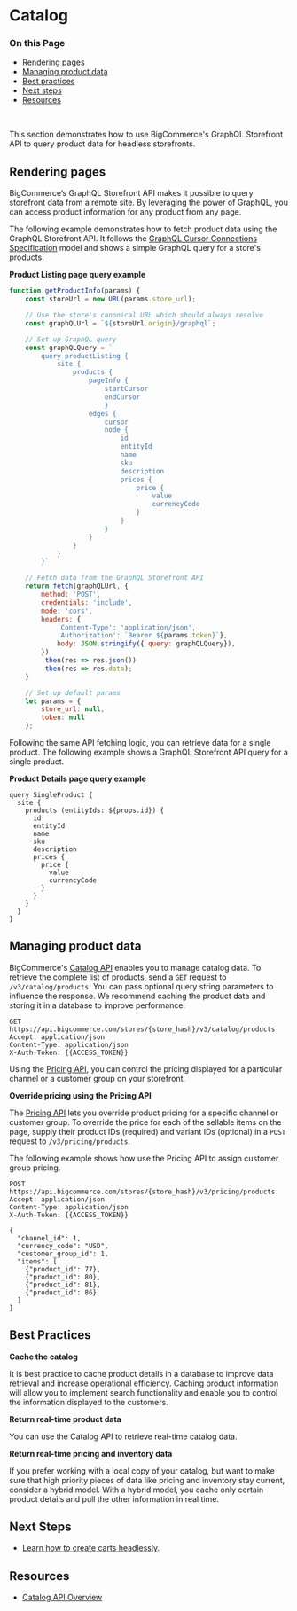 # Catalog

<div class="otp" id="no-index">

### On this Page
- [Rendering pages](#rendering-pages)
- [Managing product data](#managing-product-data)
- [Best practices](#best-practices)
- [Next steps](#next-steps)
- [Resources](#resources)

</div>
</br>


This section demonstrates how to use BigCommerce's GraphQL Storefront API to query product data for headless storefronts. 

## Rendering pages

BigCommerce’s GraphQL Storefront API makes it possible to query storefront data from a remote site. By leveraging the power of GraphQL, you can access product information for any product from any page.

The following example demonstrates how to fetch product data using the GraphQL Storefront API. It follows the [GraphQL Cursor Connections Specification](https://relay.dev/graphql/connections.htm) model and shows a simple GraphQL query for a store's products.

**Product Listing page query example**

```js
function getProductInfo(params) {
    const storeUrl = new URL(params.store_url);

    // Use the store's canonical URL which should always resolve
    const graphQLUrl = `${storeUrl.origin}/graphql`;

    // Set up GraphQL query
    const graphQLQuery = `
        query productListing {
            site {
                products {
                    pageInfo {
                        startCursor
                        endCursor
                        }
                    edges {
                        cursor
                        node {
                            id
                            entityId
                            name
                            sku
                            description
                            prices {
                                price {
                                    value
                                    currencyCode
                                }
                            }
                        }
                    }
                }
            }
        }`

    // Fetch data from the GraphQL Storefront API
    return fetch(graphQLUrl, {
        method: 'POST',
        credentials: 'include',
        mode: 'cors',
        headers: { 
            'Content-Type': 'application/json', 
            'Authorization': `Bearer ${params.token}`},
            body: JSON.stringify({ query: graphQLQuery}),
        })
        .then(res => res.json())
        .then(res => res.data);
    }

    // Set up default params
    let params = {
        store_url: null,
        token: null
    };
```

Following the same API fetching logic, you can retrieve data for a single product. The following example shows a GraphQL Storefront API query for a single product.

**Product Details page query example**

```
query SingleProduct {
  site {
    products (entityIds: ${props.id}) {
      id
      entityId
      name
      sku
      description
      prices {
        price {
          value
          currencyCode
        }
      }
    }
  }
}
```
## Managing product data

BigCommerce's [Catalog API](https://developer.bigcommerce.com/api-reference/catalog/catalog-api) enables you to manage catalog data. To retrieve the complete list of products, send a `GET` request to `/v3/catalog/products`. You can pass optional query string parameters to influence the response. We recommend caching the product data and storing it in a database to improve performance.

```http
GET https://api.bigcommerce.com/stores/{store_hash}/v3/catalog/products
Accept: application/json
Content-Type: application/json
X-Auth-Token: {{ACCESS_TOKEN}}
``` 

Using the [Pricing API](https://developer.bigcommerce.com/api-reference/store-management/pricing), you can control the pricing displayed for a particular channel or a customer group on your storefront.

**Override pricing using the Pricing API**

The [Pricing API](https://developer.bigcommerce.com/api-reference/store-management/pricing) lets you override product pricing for a specific channel or customer group. To override the price for each of the sellable items on the page, supply their product IDs (required) and variant IDs (optional) in a `POST` request to `/v3/pricing/products`.

The following example shows how use the Pricing API to assign customer group pricing.

```http
POST https://api.bigcommerce.com/stores/{store_hash}/v3/pricing/products
Accept: application/json
Content-Type: application/json
X-Auth-Token: {{ACCESS_TOKEN}}

{
  "channel_id": 1,
  "currency_code": "USD",
  "customer_group_id": 1,
  "items": [
    {"product_id": 77},
    {"product_id": 80},
    {"product_id": 81},
    {"product_id": 86}
  ]
}
```

## Best Practices

**Cache the catalog**

It is best practice to cache product details in a database to improve data retrieval and increase operational efficiency. Caching product information will allow you to implement search functionality and enable you to control the information displayed to the customers. 

**Return real-time product data**

You can use the Catalog API to retrieve real-time catalog data. 

**Return real-time pricing and inventory data**

If you prefer working with a local copy of your catalog, but want to make sure that high priority pieces of data like pricing and inventory stay current, consider a hybrid model. With a hybrid model, you cache only certain product details and pull the other information in real time.

## Next Steps
* [Learn how to create carts headlessly]().

## Resources
* [Catalog API Overview](https://developer.bigcommerce.com/api-docs/store-management/catalog/catalog-overview)